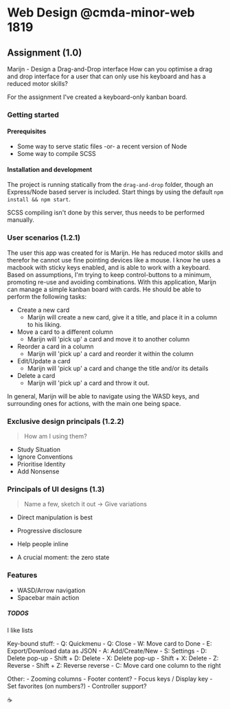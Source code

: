 # Web Design @cmda-minor-web 1819
<!-- > Demo: Undefined -->

## Assignment (1.0)
Marijn - Design a Drag-and-Drop interface
How can you optimise a drag and drop interface for a user that can only use his keyboard and has a reduced motor skills?

For the assignment I've created a keyboard-only kanban board.

### Getting started

#### Prerequisites
- Some way to serve static files -or- a recent version of Node
- Some way to compile SCSS

#### Installation and development
The project is running statically from the `drag-and-drop` folder, though an Express/Node based server is included. Start things by using the default `npm install && npm start`.

SCSS compiling isn't done by this server, thus needs to be performed manually.

### User scenarios (1.2.1)
The user this app was created for is Marijn. He has reduced motor skills and therefor he cannot use fine pointing devices like a mouse. I know he uses a macbook with sticky keys enabled, and is able to work with a keyboard. Based on assumptions, I'm trying to keep control-buttons to a minimum, promoting re-use and avoiding combinations.
With this application, Marijn can manage a simple kanban board with cards. He should be able to perform the following tasks:
- Create a new card
	- Marijn will create a new card, give it a title, and place it in a column to his liking.
- Move a card to a different column
	- Marijn will 'pick up' a card and move it to another column
- Reorder a card in a column
	- Marijn will 'pick up' a card and reorder it within the column
- Edit/Update a card
	- Marijn will 'pick up' a card and change the title and/or its details
- Delete a card
	- Marijn will 'pick up' a card and throw it out.

In general, Marijn will be able to navigate using the WASD keys, and surrounding ones for actions, with the main one being space.



<!-- User scenarios describe in detail what users do on a website and specifically why they do it. 
A user scenario is like a short story of a person who visits a website with a certain motivation and a specific goal in mind. A good user scenario includes all information that is relevant to the process the user undergoes in order to reach his or her goal, and nothing more. -->

<!-- 1. Who is the user I’m designing for? 
2. What does this user want on my site? 
3. How is this user going to achieve his or her goals? 
4. (Why does this user come to my site and not anywhere else?) -->




### Exclusive design principals (1.2.2)
> How am I using them?
- Study Situation
- Ignore Conventions
- Prioritise Identity
- Add Nonsense

### Principals of UI designs (1.3)
> Name a few, sketch it out -> Give variations
- Direct manipulation is best

- Progressive disclosure
- Help people inline
- A crucial moment: the zero state

### Features
- WASD/Arrow navigation
- Spacebar main action

##### TODOS
I like lists

Key-bound stuff:
	- Q: Quickmenu
		- Q: Close
		- W: Move card to Done
		- E: Export/Download data as JSON
		- A: Add/Create/New
		- S: Settings
		- D: Delete pop-up
			- Shift + D: Delete
	- X: Delete pop-up
		- Shift + X: Delete
	- Z: Reverse
		- Shift + Z: Reverse reverse
	- C: Move card one column to the right

Other:
	- Zooming columns
	- Footer content?
	- Focus keys / Display key
	- Set favorites (on numbers?)
	- Controller support?




☕